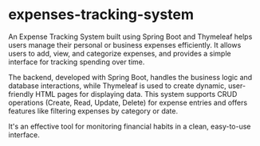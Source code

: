 # expenses-tracking-system
An Expense Tracking System built using Spring Boot and Thymeleaf helps users manage their personal or business expenses efficiently. It allows users to add, view, and categorize expenses, and provides a simple interface for tracking spending over time.

The backend, developed with Spring Boot, handles the business logic and database interactions, while Thymeleaf is used to create dynamic, user-friendly HTML pages for displaying data. This system supports CRUD operations (Create, Read, Update, Delete) for expense entries and offers features like filtering expenses by category or date.

It's an effective tool for monitoring financial habits in a clean, easy-to-use interface.